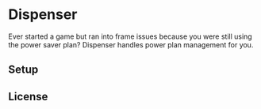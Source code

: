 # Dispenser

Ever started a game but ran into frame issues because you were still using the power saver plan? Dispenser handles power plan management for you.

## Setup

## License
